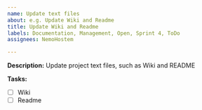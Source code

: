 ```yaml
---
name: Update text files
about: e.g. Update Wiki and Readme
title: Update Wiki and Readme
labels: Documentation, Management, Open, Sprint 4, ToDo
assignees: NemoHostem

---
```


**Description:**
Update project text files, such as Wiki and README

**Tasks:**
- [ ] Wiki
- [ ] Readme
